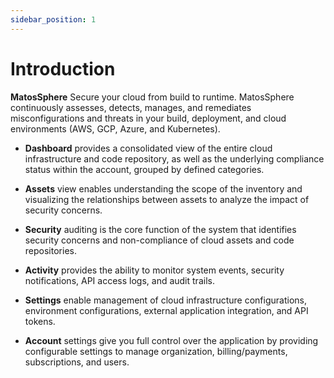 ```yaml
---
sidebar_position: 1
---
```


# Introduction

**MatosSphere** Secure your cloud from build to runtime. MatosSphere continuously assesses, detects, manages, and remediates misconfigurations and threats in your build, deployment, and cloud environments (AWS, GCP, Azure, and Kubernetes).

* **Dashboard** provides a consolidated view of the entire cloud infrastructure and code repository, as well as the underlying compliance status within the account, grouped by defined categories.

* **Assets** view enables understanding the scope of the inventory and visualizing the relationships between assets to analyze the impact of security concerns.

* **Security** auditing is the core function of the system that identifies security concerns and non-compliance of cloud assets and code repositories.

* **Activity** provides the ability to monitor system events, security notifications, API access logs, and audit trails.

* **Settings** enable management of cloud infrastructure configurations, environment configurations, external application integration, and API tokens.

* **Account** settings give you full control over the application by providing configurable settings to manage organization, billing/payments, subscriptions, and users.